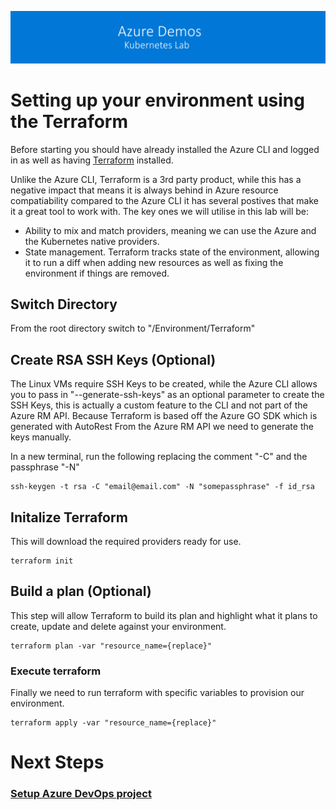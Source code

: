 [![banner](../../images/banner-lab.png)](../../../README.md)

# Setting up your environment using the Terraform

Before starting you should have already installed the Azure CLI and logged in as well as having [Terraform](https://www.terraform.io/) installed. 

Unlike the Azure CLI, Terraform is a 3rd party product, while this has a negative impact that means it is always behind in Azure resource compatiability compared to the Azure CLI it has several postives that make it a great tool to work with. The key ones we will utilise in this lab will be:

- Ability to mix and match providers, meaning we can use the Azure and the Kubernetes native providers.
- State management. Terraform tracks state of the environment, allowing it to run a diff when adding new resources as well as fixing the environment if things are removed.

## Switch Directory

From the root directory switch to "/Environment/Terraform"

## Create RSA SSH Keys (Optional)

The Linux VMs require SSH Keys to be created, while the Azure CLI allows you to pass in "--generate-ssh-keys" as an optional parameter to create the SSH Keys, this is actually a custom feature to the CLI and not part of the Azure RM API. Because Terraform is based off the Azure GO SDK which is generated with AutoRest From the Azure RM API we need to generate the keys manually. 

In a new terminal, run the following replacing the comment "-C" and the passphrase "-N"

```
ssh-keygen -t rsa -C "email@email.com" -N "somepassphrase" -f id_rsa
```

## Initalize Terraform

This will download the required providers ready for use.

```
terraform init
```

## Build a plan (Optional)

This step will allow Terraform to build its plan and highlight what it plans to create, update and delete against your environment.

```
terraform plan -var "resource_name={replace}"
```

### Execute terraform

Finally we need to run terraform with specific variables to provision our environment.

```
terraform apply -var "resource_name={replace}"
```

# Next Steps

### [Setup Azure DevOps project](../../DevOpsSetup)